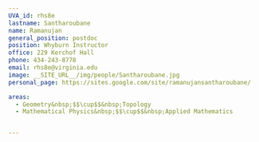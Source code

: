 ```yaml
---
UVA_id: rhs8e
lastname: Santharoubane
name: Ramanujan
general_position: postdoc
position: Whyburn Instructor
office: 229 Kerchof Hall
phone: 434-243-8778
email: rhs8e@virginia.edu
image: __SITE_URL__/img/people/Santharoubane.jpg
personal_page: https://sites.google.com/site/ramanujansantharoubane/

areas:
  - Geometry&nbsp;$$\cup$$&nbsp;Topology
  - Mathematical Physics&nbsp;$$\cup$$&nbsp;Applied Mathematics


---
```

